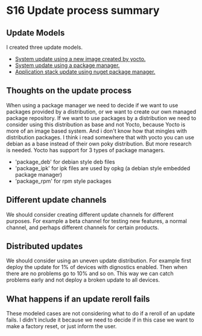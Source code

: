 # S16 Update process summary 

## Update Models

I created three update models.

- <a href="S16 image update model.md">System update using a new image created by yocto.</a>
- <a href="S16 package update model.md">System update using a package manager.</a>
- <a href="S16 application stack update.md">Application stack update using nuget package manager.</a>

## Thoughts on the update process

When using a package manager we need to decide if we want to use packages provided by a distribution, or we want to create our own managed package repository. If we want to use packages by a distribution we need to consider using this distribution as base and not Yocto, because Yocto is more of an image based system. And i don't know how that mingles with distribution packages. I think i read somewhere that with yocto you can use debian as a base instead of their own poky distribution. But more research is needed.
Yocto has support for 3 types of package managers.

- 'package_deb' for debian style deb files
- 'package_ipk' for ipk files are used by opkg (a debian style embedded package manager)
- 'package_rpm' for rpm style packages

## Different update channels

We should consider creating different update channels for different purposes. For example a beta channel for testing new features, a normal channel, and perhaps different channels for certain products.

## Distributed updates

We should consider using an uneven update distribution. For example first deploy the update for 1% of devices with dignostics enabled. Then when there are no problems go to 10% and so on. This way we can catch problems early and not deploy a broken update to all devices.

## What happens if an update reroll fails

These modeled cases are not considering what to do if a reroll of an update fails. I didn't include it because we need to decide
if in this case we want to make a factory reset, or just inform the user.
